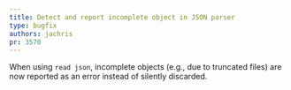 ```yaml
---
title: Detect and report incomplete object in JSON parser
type: bugfix
authors: jachris
pr: 3570
---
```


When using `read json`, incomplete objects (e.g., due to truncated files) are
now reported as an error instead of silently discarded.

